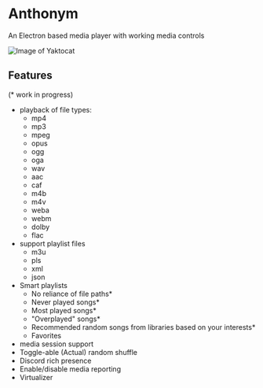 # Anthonym  

An Electron based media player with working media controls  

![Image of Yaktocat](https://octodex.github.com/images/yaktocat.png)

## Features  

(* work in progress)

- playback of file types:
  - mp4
  - mp3
  - mpeg
  - opus
  - ogg
  - oga
  - wav
  - aac
  - caf
  - m4b  
  - m4v  
  - weba  
  - webm  
  - dolby  
  - flac  
- support playlist files
  - m3u
  - pls
  - xml
  - json
- Smart playlists
  - No reliance of file paths*
  - Never played songs*  
  - Most played songs*
  - "Overplayed" songs*
  - Recommended random songs from libraries based on your interests*
  - Favorites
- media session support
- Toggle-able (Actual) random shuffle
- Discord rich presence
- Enable/disable media reporting  
- Virtualizer  
